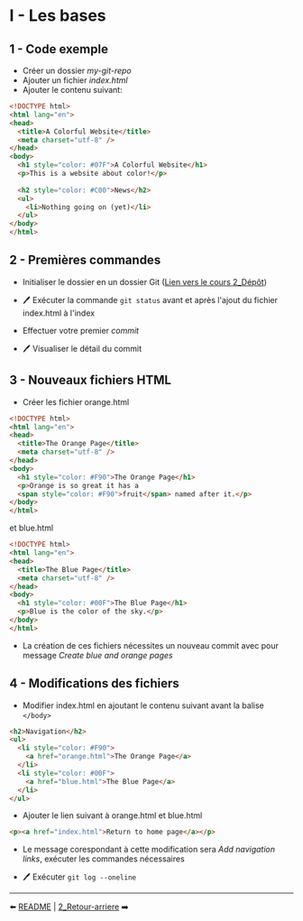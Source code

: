 # I - Les bases

## 1 - Code exemple

* Créer un dossier _my-git-repo_
* Ajouter un fichier _index.html_
* Ajouter le contenu suivant:

```html
<!DOCTYPE html>
<html lang="en">
<head>
  <title>A Colorful Website</title>
  <meta charset="utf-8" />
</head>
<body>
  <h1 style="color: #07F">A Colorful Website</h1>
  <p>This is a website about color!</p>    
  
  <h2 style="color: #C00">News</h2>
  <ul>
    <li>Nothing going on (yet)</li>
  </ul>
</body>
</html>
```

## 2 - Premières commandes

* Initialiser le dossier en un dossier Git ([Lien vers le cours 2_Dépôt](https://github.com/nicolas-sanch/versions-du-code-source/tree/main/2_Depot))

* 🖊️ Exécuter la commande ```git status``` avant et après l'ajout du fichier index.html à l'index

* Effectuer votre premier _commit_

* 🖊️ Visualiser le détail du commit

## 3 - Nouveaux fichiers HTML

* Créer les fichier orange.html

```html
<!DOCTYPE html>
<html lang="en">
<head>
  <title>The Orange Page</title>
  <meta charset="utf-8" />
</head>
<body>
  <h1 style="color: #F90">The Orange Page</h1>
  <p>Orange is so great it has a
  <span style="color: #F90">fruit</span> named after it.</p>
</body>
</html>
````

et blue.html

```html
<!DOCTYPE html>
<html lang="en">
<head>
  <title>The Blue Page</title>
  <meta charset="utf-8" />
</head>
<body>
  <h1 style="color: #00F">The Blue Page</h1>
  <p>Blue is the color of the sky.</p>
</body>
</html>
```

* La création de ces fichiers nécessites un nouveau commit avec pour message _Create blue and orange pages_

## 4 - Modifications des fichiers

* Modifier index.html en ajoutant le contenu suivant avant la balise ```</body>```

```html
<h2>Navigation</h2>
<ul>
  <li style="color: #F90">
    <a href="orange.html">The Orange Page</a>
  </li>
  <li style="color: #00F">
    <a href="blue.html">The Blue Page</a>
  </li>
</ul>
```

* Ajouter le lien suivant à orange.html et blue.html 
```html
<p><a href="index.html">Return to home page</a></p>
```

* Le message corespondant à cette modification sera _Add navigation links_, exécuter les commandes nécessaires

* 🖊️ Exécuter ```git log --oneline```

---

⬅️ [README](https://github.com/nicolas-sanch/versions-du-code-source/blob/main/TP1/README.md) | [2_Retour-arriere](https://github.com/nicolas-sanch/versions-du-code-source/blob/main/TP1/2_Retour-arriere.md)  ➡️